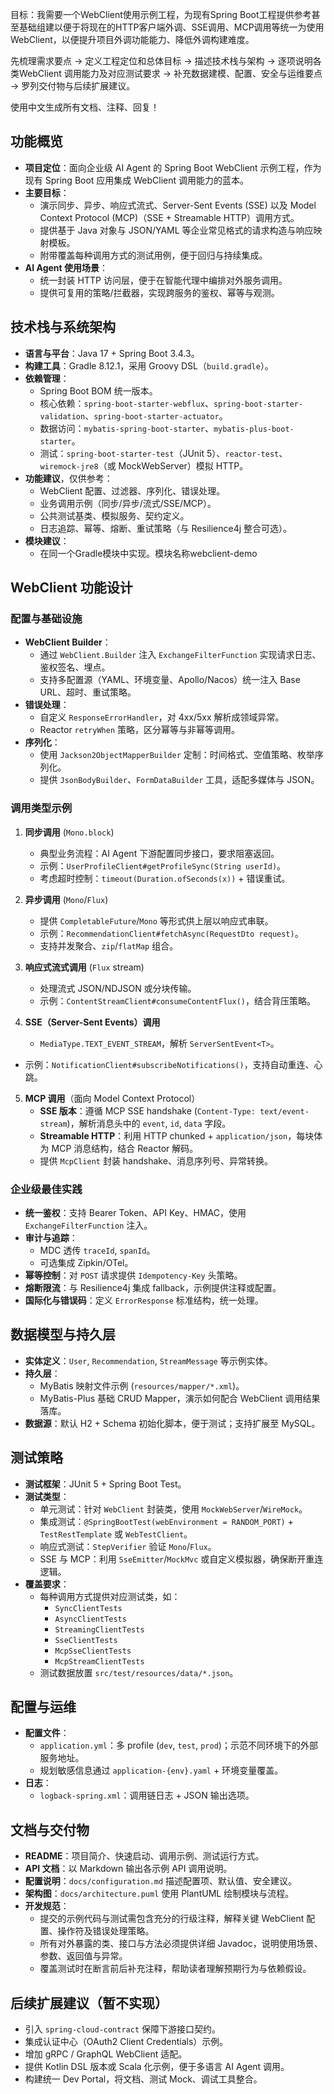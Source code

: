 目标：我需要一个WebClient使用示例工程，为现有Spring Boot工程提供参考甚至基础组建以便于将现在的HTTP客户端外调、SSE调用、MCP调用等统一为使用WebClient，以便提升项目外调功能能力、降低外调构建难度。

先梳理需求要点 → 定义工程定位和总体目标 → 描述技术栈与架构 → 逐项说明各类WebClient 调用能力及对应测试要求 → 补充数据建模、配置、安全与运维要点 → 罗列交付物与后续扩展建议。

使用中文生成所有文档、注释、回复！

## 功能概览

- **项目定位**：面向企业级 AI Agent 的 Spring Boot WebClient 示例工程，作为现有 Spring Boot 应用集成 WebClient 调用能力的蓝本。
- **主要目标**：
  - 演示同步、异步、响应式流式、Server-Sent Events (SSE) 以及 Model Context Protocol (MCP)（SSE + Streamable HTTP）调用方式。
  - 提供基于 Java 对象与 JSON/YAML 等企业常见格式的请求构造与响应映射模板。
  - 附带覆盖每种调用方式的测试用例，便于回归与持续集成。
- **AI Agent 使用场景**：
  - 统一封装 HTTP 访问层，便于在智能代理中编排对外服务调用。
  - 提供可复用的策略/拦截器，实现跨服务的鉴权、幂等与观测。

## 技术栈与系统架构

- **语言与平台**：Java 17 + Spring Boot 3.4.3。
- **构建工具**：Gradle 8.12.1，采用 Groovy DSL（`build.gradle`）。
- **依赖管理**：
  - Spring Boot BOM 统一版本。
  - 核心依赖：`spring-boot-starter-webflux`、`spring-boot-starter-validation`、`spring-boot-starter-actuator`。
  - 数据访问：`mybatis-spring-boot-starter`、`mybatis-plus-boot-starter`。
  - 测试：`spring-boot-starter-test`（JUnit 5）、`reactor-test`、`wiremock-jre8`（或 MockWebServer）模拟 HTTP。
- **功能建议**，仅供参考：
  - WebClient 配置、过滤器、序列化、错误处理。
  - 业务调用示例（同步/异步/流式/SSE/MCP）。
  - 公共测试基类、模拟服务、契约定义。
  - 日志追踪、幂等、熔断、重试策略（与 Resilience4j 整合可选）。
- **模块建议**：
  - 在同一个Gradle模块中实现。模块名称webclient-demo

## WebClient 功能设计

### 配置与基础设施

- **WebClient Builder**：
  - 通过 `WebClient.Builder` 注入 `ExchangeFilterFunction` 实现请求日志、鉴权签名、埋点。
  - 支持多配置源（YAML、环境变量、Apollo/Nacos）统一注入 Base URL、超时、重试策略。
- **错误处理**：
  - 自定义 `ResponseErrorHandler`，对 4xx/5xx 解析成领域异常。
  - Reactor `retryWhen` 策略，区分幂等与非幂等调用。
- **序列化**：
  - 使用 `Jackson2ObjectMapperBuilder` 定制：时间格式、空值策略、枚举序列化。
  - 提供 `JsonBodyBuilder`、`FormDataBuilder` 工具，适配多媒体与 JSON。

### 调用类型示例

1. **同步调用** (`Mono.block`)
   - 典型业务流程：AI Agent 下游配置同步接口，要求阻塞返回。
   - 示例：`UserProfileClient#getProfileSync(String userId)`。
   - 考虑超时控制：`timeout(Duration.ofSeconds(x))` + 错误重试。

2. **异步调用** (`Mono`/`Flux`)
   - 提供 `CompletableFuture`/`Mono` 等形式供上层以响应式串联。
   - 示例：`RecommendationClient#fetchAsync(RequestDto request)`。
   - 支持并发聚合、`zip`/`flatMap` 组合。

3. **响应式流式调用** (`Flux` stream)
   - 处理流式 JSON/NDJSON 或分块传输。
   - 示例：`ContentStreamClient#consumeContentFlux()`，结合背压策略。

4. **SSE（Server-Sent Events）调用**
   - `MediaType.TEXT_EVENT_STREAM`，解析 `ServerSentEvent<T>`。
  - 示例：`NotificationClient#subscribeNotifications()`，支持自动重连、心跳。

5. **MCP 调用**（面向 Model Context Protocol）
   - **SSE 版本**：遵循 MCP SSE handshake (`Content-Type: text/event-stream`)，解析消息头中的 `event`, `id`, `data` 字段。
   - **Streamable HTTP**：利用 HTTP chunked + `application/json`，每块体为 MCP 消息结构，结合 Reactor 解码。
   - 提供 `McpClient` 封装 handshake、消息序列号、异常转换。

### 企业级最佳实践

- **统一鉴权**：支持 Bearer Token、API Key、HMAC，使用 `ExchangeFilterFunction` 注入。
- **审计与追踪**：
  - MDC 透传 `traceId`, `spanId`。
  - 可选集成 Zipkin/OTel。
- **幂等控制**：对 `POST` 请求提供 `Idempotency-Key` 头策略。
- **熔断限流**：与 Resilience4j 集成 fallback，示例提供注释或配置。
- **国际化与错误码**：定义 `ErrorResponse` 标准结构，统一处理。

## 数据模型与持久层

- **实体定义**：`User`, `Recommendation`, `StreamMessage` 等示例实体。
- **持久层**：
  - MyBatis 映射文件示例 (`resources/mapper/*.xml`)。
  - MyBatis-Plus 基础 CRUD Mapper，演示如何配合 WebClient 调用结果落库。
- **数据源**：默认 H2 + Schema 初始化脚本，便于测试；支持扩展至 MySQL。

## 测试策略

- **测试框架**：JUnit 5 + Spring Boot Test。
- **测试类型**：
  - 单元测试：针对 `WebClient` 封装类，使用 `MockWebServer`/`WireMock`。
  - 集成测试：`@SpringBootTest(webEnvironment = RANDOM_PORT)` + `TestRestTemplate` 或 `WebTestClient`。
  - 响应式测试：`StepVerifier` 验证 `Mono`/`Flux`。
  - SSE 与 MCP：利用 `SseEmitter`/`MockMvc` 或自定义模拟器，确保断开重连逻辑。
- **覆盖要求**：
  - 每种调用方式提供对应测试类，如：
    - `SyncClientTests`
    - `AsyncClientTests`
    - `StreamingClientTests`
    - `SseClientTests`
    - `McpSseClientTests`
    - `McpStreamClientTests`
  - 测试数据放置 `src/test/resources/data/*.json`。

## 配置与运维

- **配置文件**：
  - `application.yml`：多 profile (`dev`, `test`, `prod`)；示范不同环境下的外部服务地址。
  - 规划敏感信息通过 `application-{env}.yaml` + 环境变量覆盖。
- **日志**：
  - `logback-spring.xml`：调用链日志 + JSON 输出选项。

## 文档与交付物

- **README**：项目简介、快速启动、调用示例、测试运行方式。
- **API 文档**：以 Markdown 输出各示例 API 调用说明。
- **配置说明**：`docs/configuration.md` 描述配置项、默认值、安全建议。
- **架构图**：`docs/architecture.puml` 使用 PlantUML 绘制模块与流程。
- **开发规范**：
  - 提交的示例代码与测试需包含充分的行级注释，解释关键 WebClient 配置、操作符及错误处理策略。
  - 所有对外暴露的类、接口与方法必须提供详细 Javadoc，说明使用场景、参数、返回值与异常。
  - 覆盖测试时在断言前后补充注释，帮助读者理解预期行为与依赖假设。

## 后续扩展建议（暂不实现）

- 引入 `spring-cloud-contract` 保障下游接口契约。
- 集成认证中心（OAuth2 Client Credentials）示例。
- 增加 gRPC / GraphQL WebClient 适配。
- 提供 Kotlin DSL 版本或 Scala 化示例，便于多语言 AI Agent 调用。
- 构建统一 Dev Portal，将文档、测试 Mock、调试工具整合。
